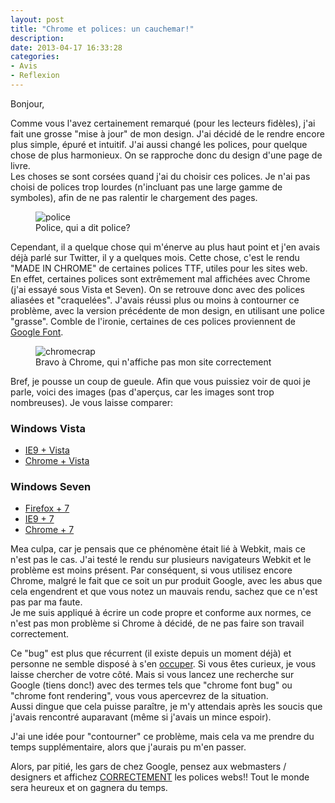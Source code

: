 ```yaml
---
layout: post
title: "Chrome et polices: un cauchemar!"
description: 
date: 2013-04-17 16:33:28
categories:
- Avis
- Reflexion
---
```


Bonjour,

Comme vous l'avez certainement remarqué (pour les lecteurs fidèles), j'ai fait une grosse "mise à jour" de mon design. J'ai décidé de le rendre encore plus simple,
épuré et intuitif. J'ai aussi changé les polices, pour quelque chose de plus harmonieux. On se rapproche donc du design d'une page de livre.  
Les choses se sont corsées quand j'ai du choisir ces polices. Je n'ai pas choisi de polices trop lourdes (n'incluant pas une large gamme de symboles), afin de ne pas
ralentir le chargement des pages.

<figure>
<img alt="police" src="http://linuxien.legtux.org/uploads/images/2013/police.jpg">
<figcaption>Police, qui a dit police?</figcaption>
</figure>

Cependant, il a quelque chose qui m'énerve au plus haut point et j'en avais déjà parlé sur Twitter, il y a quelques mois. Cette chose, c'est le rendu "MADE IN CHROME"
de certaines polices TTF, utiles pour les sites web.  
En effet, certaines polices sont extrêmement mal affichées avec Chrome (j'ai essayé sous Vista et Seven). On se retrouve donc avec des polices aliasées et "craquelées".
J'avais réussi plus ou moins à contourner ce problème, avec la version précédente de mon design, en utilisant une police "grasse". Comble de l'ironie, certaines de
ces polices proviennent de [Google Font](http://www.google.com/fonts).

<figure>
<img alt="chromecrap" src="http://linuxien.legtux.org/uploads/images/2013/goochrome.jpg">
<figcaption>Bravo à Chrome, qui n'affiche pas mon site correctement</figcaption>
</figure>

Bref, je pousse un coup de gueule. Afin que vous puissiez voir de quoi je parle, voici des images (pas d'aperçus, car les images sont trop nombreuses).
Je vous laisse comparer:

### Windows Vista ###

  * [IE9 + Vista](http://linuxien.legtux.org/uploads/images/2013/IE_Vista_render.png)  
  * [Chrome + Vista](http://linuxien.legtux.org/uploads/images/2013/Chrome_Vista_render.PNG)

### Windows Seven ###

  * [Firefox + 7](http://linuxien.legtux.org/uploads/images/2013/FF_7_render.PNG)   
  * [IE9 + 7](http://linuxien.legtux.org/uploads/images/2013/IE_7_render.PNG)  
  * [Chrome + 7](http://linuxien.legtux.org/uploads/images/2013/Chrome_7_render.PNG)

Mea culpa, car je pensais que ce phénomène était lié à Webkit, mais ce n'est pas le cas. J'ai testé le rendu sur plusieurs navigateurs Webkit et le problème est moins présent.
Par conséquent, si vous utilisez encore Chrome, malgré le fait que ce soit un pur produit Google, avec les abus que cela engendrent et que vous notez un mauvais rendu,
sachez que ce n'est pas par ma faute.  
Je me suis appliqué à écrire un code propre et conforme aux normes, ce n'est pas mon problème si Chrome à décidé, de ne pas faire son travail correctement.

Ce "bug" est plus que récurrent (il existe depuis un moment déjà) et personne ne semble disposé à s'en [occuper](http://code.google.com/p/chromium/issues/detail?id=137692).
Si vous êtes curieux, je vous laisse chercher de votre côté. Mais si vous lancez une recherche sur Google (tiens donc!) avec des termes tels que "chrome font bug" ou "chrome font rendering",
vous vous apercevrez de la situation.  
Aussi dingue que cela puisse paraître, je m'y attendais après les soucis que j'avais rencontré auparavant (même si j'avais un mince espoir).

J'ai une idée pour "contourner" ce problème, mais cela va me prendre du temps supplémentaire, alors que j'aurais pu m'en passer.

Alors, par pitié, les gars de chez Google, pensez aux webmasters / designers et affichez <span style="text-decoration:underline">CORRECTEMENT</span> les polices webs!!
Tout le monde sera heureux et on gagnera du temps.
